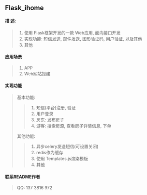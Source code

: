 ## Flask_ihome

#### 描 述: 
> 1. 使用 Flask框架开发的一款 Web应用, 面向接口开发  
> 2. 实现功能: 短信发送, 邮件发送, 图形验证码, 用户验证, 以及其他
> 3. 其他

#### 应用场景
> 1. APP
> 2. Web网站搭建

#### 实现功能   
> 基本功能:   
>> 1. 短信(平台)注册, 验证  
>> 2. 用户登录 
>> 3. 房东: 发布房子 
>> 4. 游客: 搜索房源, 查看房子详情信息, 下单 
>  
> 其他功能: 
>> 1. 异步celery发送短信(可设置关闭) 
>> 2. redis作为缓存
>> 3. 使用 Templates.js渲染模板
>> 4. 其他

#### 联系README作者  
> QQ: 137 3816 972 
